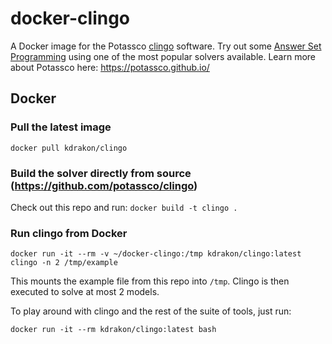 # docker-clingo
A Docker image for the Potassco [clingo](https://github.com/potassco/clingo) software. Try out some [Answer Set Programming](https://en.wikipedia.org/wiki/Answer_set_programming) using one of the most popular solvers available. Learn more about Potassco here: https://potassco.github.io/

## Docker
### Pull the latest image
`docker pull kdrakon/clingo`

### Build the solver directly from source (https://github.com/potassco/clingo)
Check out this repo and run: `docker build -t clingo .`

### Run clingo from Docker
`docker run -it --rm -v ~/docker-clingo:/tmp kdrakon/clingo:latest clingo -n 2 /tmp/example`

This mounts the example file from this repo into `/tmp`. Clingo is then executed to solve at most 2 models. 

To play around with clingo and the rest of the suite of tools, just run:

`docker run -it --rm kdrakon/clingo:latest bash`

